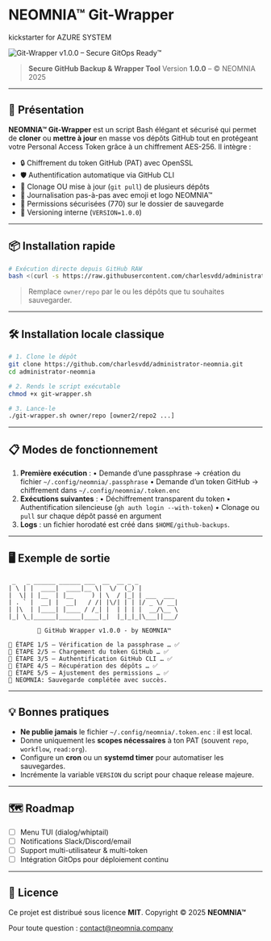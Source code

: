 # NEOMNIA™ Git-Wrapper

kickstarter for AZURE SYSTEM

![Git-Wrapper v1.0.0 – Secure GitOps Ready™](https://img.shields.io/badge/Git--Wrapper_v1.0.0-Secure_GitOps_Ready%E2%84%A2-blue)

> **Secure GitHub Backup & Wrapper Tool**
> Version **1.0.0** – © NEOMNIA 2025

---

## 🚀 Présentation

**NEOMNIA™ Git-Wrapper** est un script Bash élégant et sécurisé qui permet de **cloner** ou **mettre à jour** en masse vos dépôts GitHub tout en protégeant votre Personal Access Token grâce à un chiffrement AES-256. Il intègre :

* 🔒 Chiffrement du token GitHub (PAT) avec OpenSSL
* 🛡️ Authentification automatique via GitHub CLI
* 📁 Clonage OU mise à jour (`git pull`) de plusieurs dépôts
* 🧾 Journalisation pas-à-pas avec emoji et logo NEOMNIA™
* 🔐 Permissions sécurisées (770) sur le dossier de sauvegarde
* 🔢 Versioning interne (`VERSION=1.0.0`)

---

## 📦 Installation rapide

```bash
# Exécution directe depuis GitHub RAW
bash <(curl -s https://raw.githubusercontent.com/charlesvdd/administrator-neomnia/main/git-wrapper.sh) owner/repo [owner2/repo2 ...]
```

> Remplace `owner/repo` par le ou les dépôts que tu souhaites sauvegarder.

---

## 🛠️ Installation locale classique

```bash
# 1. Clone le dépôt
git clone https://github.com/charlesvdd/administrator-neomnia.git
cd administrator-neomnia

# 2. Rends le script exécutable
chmod +x git-wrapper.sh

# 3. Lance-le
./git-wrapper.sh owner/repo [owner2/repo2 ...]
```

---

## 📋 Modes de fonctionnement

1. **Première exécution** :
   • Demande d’une passphrase → création du fichier `~/.config/neomnia/.passphrase`
   • Demande d’un token GitHub → chiffrement dans `~/.config/neomnia/.token.enc`
2. **Exécutions suivantes** :
   • Déchiffrement transparent du token
   • Authentification silencieuse (`gh auth login --with-token`)
   • Clonage ou `pull` sur chaque dépôt passé en argument
3. **Logs** : un fichier horodaté est créé dans `$HOME/github-backups`.

---

## 🖥️ Exemple de sortie

```
 _   _ ______ ______ ___  __  __ _ _           
| \ | |  ____|  ____|__ \|  \/  (_) |          
|  \| | |__  | |__     ) | \  / |_| | ___  ___ 
| . ` |  __| |  __|   / /| |\/| | | |/ _ \/ __|
| |\  | |____| |____ / /_| |  | | | |  __/\__ \
|_| \_|______|______|____|_|  |_|_|_|\___||___/

        🚀 GitHub Wrapper v1.0.0 - by NEOMNIA™

🧩 ÉTAPE 1/5 – Vérification de la passphrase … ✅
🧩 ÉTAPE 2/5 – Chargement du token GitHub … ✅
🧩 ÉTAPE 3/5 – Authentification GitHub CLI … ✅
🧩 ÉTAPE 4/5 – Récupération des dépôts … ✅
🧩 ÉTAPE 5/5 – Ajustement des permissions … ✅
🎉 NEOMNIA: Sauvegarde complétée avec succès.
```

---

## 💡 Bonnes pratiques

* **Ne publie jamais** le fichier `~/.config/neomnia/.token.enc` : il est local.
* Donne uniquement les **scopes nécessaires** à ton PAT (souvent `repo`, `workflow`, `read:org`).
* Configure un **cron** ou un **systemd timer** pour automatiser les sauvegardes.
* Incrémente la variable `VERSION` du script pour chaque release majeure.

---

## 🗺️ Roadmap

* [ ] Menu TUI (dialog/whiptail)
* [ ] Notifications Slack/Discord/email
* [ ] Support multi-utilisateur & multi-token
* [ ] Intégration GitOps pour déploiement continu

---

## 📜 Licence

Ce projet est distribué sous licence **MIT**.
Copyright © 2025 **NEOMNIA™**

Pour toute question : [contact@neomnia.company](mailto:contact@neomnia.net)
